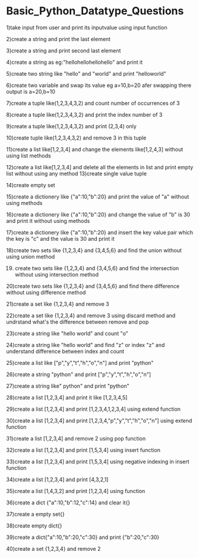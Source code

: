 # Basic_Python_Datatype_Questions
1)take input from user and print its inputvalue using input function

2)create a string and print the last element 

3)create a string and print second last element

4)create a string as eg:"hellohellohellohello" and print it 

5)create  two string like "hello" and "world" and print "helloworld"

6)create two variable and swap its value eg a=10,b=20 afer swapping there output is a=20,b=10

7)create a tuple like(1,2,3,4,3,2) and count number of  occurrences  of 3

8)create a tuple like(1,2,3,4,3,2) and print the index number of 3

9)create a tuple like(1,2,3,4,3,2) and print (2,3,4) only

10)create tuple like(1,2,3,4,3,2) and remove 3 in this tuple

11)create a list like[1,2,3,4] and change the elements like[1,2,4,3] without using list methods

12)create a list like[1,2,3,4] and delete all the elements in list and print empty list without using any method 
13)create single value tuple 

14)create empty set

15)create a dictionery like {"a":10,"b":20} and print the value of "a" without using methods

16)create a dictionery like {"a":10,"b":20} and change the value of "b" is 30 and print it without using methods

17)create a dictionery like {"a":10,"b":20} and insert the key value pair which the key is "c" and the value is 30 and print it

18)create two sets like {1,2,3,4} and {3,4,5,6} and find the union without using union method

19) create two sets like {1,2,3,4} and {3,4,5,6} and find the intersection without using intersection method

20)create two sets like {1,2,3,4} and {3,4,5,6} and find there difference without using difference method

21)create a set like {1,2,3,4} and remove 3 

22)create a set like {1,2,3,4} and remove 3 using discard method and undrstand what's the difference between remove and pop

23)create a string like "hello world" and count "o"

24)create a string like "hello world" and find "z" or index "z" and understand difference between index and count

25)create a list like ["p","y","t","h","o","n"] and print "python"

26)create a string "python" and print ["p","y","t","h","o","n"]

27)create a string like"     python" and print "python"

28)create a list [1,2,3,4] and print it like [1,2,3,4,5]

29)create a list [1,2,3,4] and print [1,2,3,4,1,2,3,4] using extend function

30)create a list [1,2,3,4] and print [1,2,3,4,"p","y","t","h","o","n"] using extend function

31)create a list [1,2,3,4] and remove 2 using pop function

32)create a list [1,2,3,4] and print [1,5,3,4] using insert function

33)create a list [1,2,3,4] and print [1,5,3,4] using negative indexing in insert function

34)create a list [1,2,3,4] and print [4,3,2,1]

35)create a list [1,4,3,2] and print [1,2,3,4] using function

36)create a dict {"a":10,"b":12,"c":14} and clear it{}

37)create a empty set{}

38)create empty dict{}

39)create a dict{"a":10,"b":20,"c":30} and print {"b":20,"c":30}

40)create a set {1,2,3,4} and remove 2
